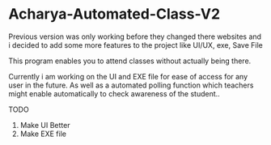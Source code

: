 # Acharya-Automated-Class-V2
Previous version was only working before they changed there websites and i decided to add some more features to the project like UI/UX, exe, Save File

This program enables you to attend classes without actually being there. 

Currently i am working on the UI and EXE file for ease of access for any user in the future.
As well as a automated polling function which teachers might enable automatically to check awareness of the student..


TODO 
1. Make UI Better
2. Make EXE file
